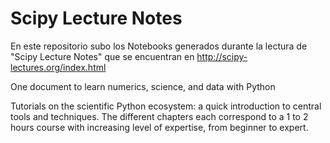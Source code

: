 # Scipy Lecture Notes

En este repositorio subo los Notebooks generados durante la lectura de "Scipy Lecture Notes" que se encuentran en http://scipy-lectures.org/index.html

One document to learn numerics, science, and data with Python

Tutorials on the scientific Python ecosystem: a quick introduction to central tools and techniques. The different chapters each correspond to a 1 to 2 hours course with increasing level of expertise, from beginner to expert.
